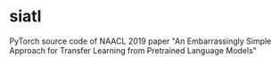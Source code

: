 # siatl
 PyTorch source code of NAACL 2019 paper "An Embarrassingly Simple Approach for Transfer Learning from Pretrained Language Models"
